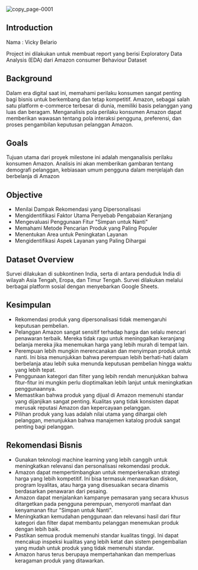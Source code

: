 
![copy_page-0001](https://github.com/user-attachments/assets/bc8b93f3-3cce-4485-85de-663e0150ed52)

## Introduction <br>
Nama  : Vicky Belario

Project ini dilakukan untuk  membuat report  yang berisi Exploratory Data Analysis (EDA) dari Amazon consumer Behaviour Dataset

## Background

Dalam era digital saat ini, memahami perilaku konsumen sangat penting bagi bisnis untuk berkembang dan tetap kompetitif. Amazon, sebagai salah satu platform e-commerce terbesar di dunia, memiliki basis pelanggan yang luas dan beragam. Menganalisis pola perilaku konsumen Amazon dapat memberikan wawasan tentang pola interaksi pengguna,  preferensi, dan proses pengambilan keputusan pelanggan Amazon. 

## Goals

Tujuan utama dari proyek milestone ini adalah menganalisis perilaku konsumen Amazon. Analisis ini akan memberikan gambaran tentang demografi pelanggan, kebiasaan umum pengguna dalam menjelajah dan berbelanja di Amazon

## Objective
- Menilai Dampak Rekomendasi yang Dipersonalisasi
- Mengidentifikasi Faktor Utama Penyebab Pengabaian Keranjang
- Mengevaluasi Penggunaan Fitur "Simpan untuk Nanti"
- Memahami Metode Pencarian Produk yang Paling Populer
- Menentukan Area untuk Peningkatan Layanan
- Mengidentifikasi Aspek Layanan yang Paling Dihargai

## Dataset Overview

Survei dilakukan di subkontinen India, serta di antara penduduk India di wilayah Asia Tengah, Eropa, dan Timur Tengah. Survei dilakukan melalui berbagai platform sosial dengan menyebarkan Google Sheets.

## Kesimpulan

- Rekomendasi produk yang dipersonalisasi tidak memengaruhi keputusan pembelian.
- Pelanggan Amazon sangat sensitif terhadap harga dan selalu mencari penawaran terbaik. Mereka tidak ragu untuk meninggalkan keranjang belanja mereka jika menemukan harga yang lebih murah di tempat lain.
- Perempuan lebih mungkin merencanakan dan menyimpan produk untuk nanti. Ini bisa menunjukkan bahwa perempuan lebih berhati-hati dalam berbelanja atau lebih suka menunda keputusan pembelian hingga waktu yang lebih tepat.
- Penggunaan kategori dan filter yang lebih rendah menunjukkan bahwa fitur-fitur ini mungkin perlu dioptimalkan lebih lanjut untuk meningkatkan penggunaannya.
- Memastikan bahwa produk yang dijual di Amazon memenuhi standar yang dijanjikan sangat penting. Kualitas yang tidak konsisten dapat merusak reputasi Amazon dan kepercayaan pelanggan.
- Pilihan produk yang luas adalah nilai utama yang dihargai oleh pelanggan, menunjukkan bahwa manajemen katalog produk sangat penting bagi pelanggan.

## Rekomendasi Bisnis

- Gunakan teknologi machine learning yang lebih canggih untuk meningkatkan relevansi dan personalisasi rekomendasi produk.
- Amazon dapat mempertimbangkan untuk memperkenalkan strategi harga yang lebih kompetitif. Ini bisa termasuk menawarkan diskon, program loyalitas, atau harga yang disesuaikan secara dinamis berdasarkan penawaran dari pesaing.
- Amazon dapat menjalankan kampanye pemasaran yang secara khusus ditargetkan pada pengguna perempuan, menyoroti manfaat dan kenyamanan fitur "Simpan untuk Nanti".
- Meningkatkan kemudahan penggunaan dan relevansi hasil dari fitur kategori dan filter dapat membantu pelanggan menemukan produk dengan lebih baik.
- Pastikan semua produk memenuhi standar kualitas tinggi. Ini dapat mencakup inspeksi kualitas yang lebih ketat dan sistem pengembalian yang mudah untuk produk yang tidak memenuhi standar.
- Amazon harus terus berupaya mempertahankan dan memperluas keragaman produk yang ditawarkan.
